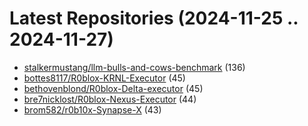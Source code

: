 # Latest Repositories (2024-11-25 .. 2024-11-27)

- [stalkermustang/llm-bulls-and-cows-benchmark](https://github.com/stalkermustang/llm-bulls-and-cows-benchmark) (136)
- [bottes8117/R0blox-KRNL-Executor](https://github.com/bottes8117/R0blox-KRNL-Executor) (45)
- [bethovenblond/R0blox-Delta-executor](https://github.com/bethovenblond/R0blox-Delta-executor) (45)
- [bre7nicklost/R0blox-Nexus-Executor](https://github.com/bre7nicklost/R0blox-Nexus-Executor) (44)
- [brom582/r0b10x-Synapse-X](https://github.com/brom582/r0b10x-Synapse-X) (43)
